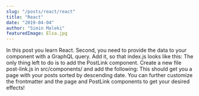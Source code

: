 ```yaml
---
slug: "/posts/react/react"
title: "React"
date: "2019-04-04"
author: "Simin Maleki"
featuredImage: Elsa.jpg
---
```


In this post you learn React.
Second, you need to provide the data to your component with a GraphQL query. Add it, so that index.js looks like this:
The only thing left to do is to add the PostLink component. Create a new file post-link.js in src/components/ and add the following:
This should get you a page with your posts sorted by descending date. You can further customize the frontmatter and the page and PostLink components to get your desired effects!
